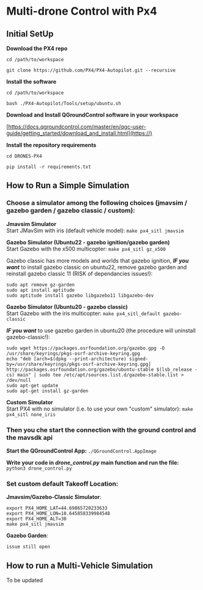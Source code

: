 # Multi-drone Control with Px4
## Initial SetUp

**Download the PX4 repo**
```
cd /path/to/workspace

git clone https://github.com/PX4/PX4-Autopilot.git --recursive
```
**Install the software**
```
cd /path/to/workspace

bash ./PX4-Autopilot/Tools/setup/ubuntu.sh
```
**Download and Install QGroundControl software in your workspace**

[https://docs.qgroundcontrol.com/master/en/qgc-user-guide/getting_started/download_and_install.html](https://)

**Install the repository requirements**
```
cd DRONES-PX4

pip install -r requirements.txt
```
## How to Run a Simple Simulation
### Choose a simulator among the following choices (jmavsim / gazebo garden / gazebo classic / custom):

**Jmavsim Simulator** \
Start JMavSim with iris (default vehicle model):
`make px4_sitl jmavsim`

**Gazebo Simulator (Ubuntu22 - gazebo ignition/gazebo garden)** \
Start Gazebo with the x500 multicopter:
`make px4_sitl gz_x500`

Gazebo classic has more models and worlds that gazebo ignition, **_IF you want_** to install gazebo classic on ubuntu22, remove gazebo garden and reinstall gazebo classic 11 (RISK of dependancies issues!):
```
sudo apt remove gz-garden
sudo apt install aptitude
sudo aptitude install gazebo libgazebo11 libgazebo-dev
```

**Gazebo Simulator (Ubuntu20 - gazebo classic)** \
Start Gazebo with the iris multicopter:
`make px4_sitl_default gazebo-classic`

**_IF you want_** to use gazebo garden in ubuntu20 (the procedure will uninstall gazebo-classic!):
```
sudo wget https://packages.osrfoundation.org/gazebo.gpg -O /usr/share/keyrings/pkgs-osrf-archive-keyring.gpg
echo "deb [arch=$(dpkg --print-architecture) signed-by=/usr/share/keyrings/pkgs-osrf-archive-keyring.gpg] http://packages.osrfoundation.org/gazebo/ubuntu-stable $(lsb_release -cs) main" | sudo tee /etc/apt/sources.list.d/gazebo-stable.list > /dev/null
sudo apt-get update
sudo apt-get install gz-garden
```

**Custom Simulator** \
Start PX4 with no simulator (i.e. to use your own "custom" simulator):
`make px4_sitl none_iris`

### Then you che start the connection with the ground control and the mavsdk api

**Start the QGroundControl App:**
`./QGroundControl.AppImage`

**Write your code in *drone_control.py* main function and run the file:**
`python3 drone_control.py`

### Set custom default Takeoff Location:
**Jmavsim/Gazebo-Classic Simulator**:
```
export PX4_HOME_LAT=44.69865720233633
export PX4_HOME_LON=10.645858339984548
export PX4_HOME_ALT=30
make px4_sitl jmavsim
```
**Gazebo Garden**:
```
issue still open
```

## How to run a Multi-Vehicle Simulation
To be updated


